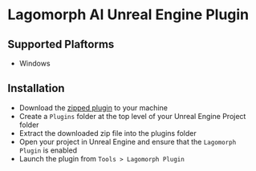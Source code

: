 # Lagomorph AI Unreal Engine Plugin

## Supported Plaftorms
- Windows

## Installation
 - Download the [zipped plugin](https://github.com/LagomorphAI/unreal-engine-plugin-install/releases/download/v1.0.0/lagomorph_ai_plugin_v1_0_0_win.zip) to your machine
 - Create a ``Plugins`` folder at the top level of your Unreal Engine Project folder
 - Extract the downloaded zip file into the plugins folder
 - Open your project in Unreal Engine and ensure that the ``Lagomorph Plugin`` is enabled
 - Launch the plugin from ``Tools > Lagomorph Plugin`` 

